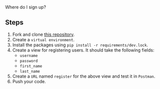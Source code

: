 Where do I sign up?

## Steps

1. Fork and clone [this repository](https://github.com/JoinCODED/TASK-Django-M8-Register-View).
2. Create a `virtual environment`.
3. Install the packages using `pip install -r requirements/dev.lock`.
4. Create a view for registering users. It should take the following fields:
   - `username`
   - `password`
   - `first_name`
   - `last_name`
5. Create a `URL` named `register` for the above view and test it in `Postman`.
6. Push your code.
